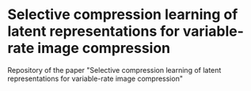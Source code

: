 # Selective compression learning of latent representations for variable-rate image compression
Repository of the paper "Selective compression learning of latent representations for variable-rate image compression"
